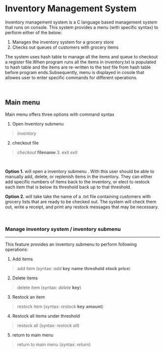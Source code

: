 # Inventory Management System

Inventory management system is a C language based management system that runs on console. This system provides a menu (with specific syntax) to perform either of the below:

1. Manages the inventory system for a grocery store
2. Checks out queues of customers with grocery items

The system uses hash table to manage all the items and queue to checkout a register file.When program runs all the items in inventory.txt is populated to hash table and the items are re-written to the text file from hash table before program ends.Subsequently, menu is displayed in cosole that allowes user to enter specific commands for different operations.

</br>

## Main menu


Main menu offers three options with command syntax

1. Open Inventory submenu

> _inventory_

2. checkout file

> _checkout_ **filename** 3. exit
> _exit_

</br>

**Option 1.** will open a inventory submenu . With this user should be able to manually add, delete, or replenish items in the inventory.
They can either add specific numbers of items back to the inventory, or elect to restock each item that is below its threshold back up to that threshold.

**Option 2.** will take take the name of a .txt file containing customers with grocery lists that are ready to be checked out. The system will check them out, write a receipt, and print any
restock messages that may be necessary.

</br>

### Manage inventory system / inventory submenu

---

This feature provides an inventory submenu to perform following operations:

1. Add items

> add item (syntax: _add_ **key** **name** **threshold** **stock** **price**)

2. Delete items

> delete item (syntax: _delete_ **key**)

3. Restock an item

> restock item (syntax: _restock_ **key** **amount**)

4.  Restock all items under threshold

> restock all (syntax: _restock all_)

5. return to main menu

> return to main menu (syntax: _return_)

<br/>
